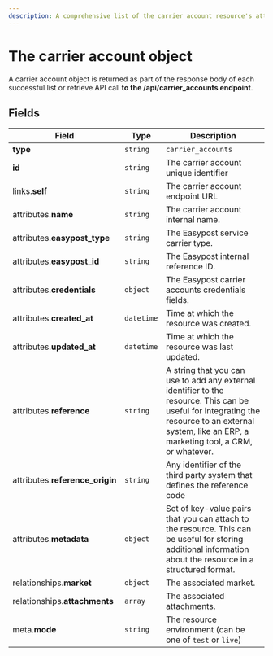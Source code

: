 ```yaml
---
description: A comprehensive list of the carrier account resource's attributes and relationships.
---
```


# The carrier account object

A carrier account object is returned as part of the response body of each successful list or retrieve API call <b>to the /api/carrier_accounts endpoint</b>.

## Fields

| Field          | Type     | Description                                  |
| -------------- | -------- | -------------------------------------------- |
| **type**       | `string` | `carrier_accounts`                        |
| **id**         | `string` | The carrier account unique identifier  |
| links.**self** | `string` | The carrier account endpoint URL       |
| attributes.**name** | `string` | The carrier account internal name. |
| attributes.**easypost_type** | `string` | The Easypost service carrier type. |
| attributes.**easypost_id** | `string` | The Easypost internal reference ID. |
| attributes.**credentials** | `object` | The Easypost carrier accounts credentials fields. |
| attributes.**created_at** | `datetime` | Time at which the resource was created. |
| attributes.**updated_at** | `datetime` | Time at which the resource was last updated. |
| attributes.**reference** | `string` | A string that you can use to add any external identifier to the resource. This can be useful for integrating the resource to an external system, like an ERP, a marketing tool, a CRM, or whatever. |
| attributes.**reference_origin** | `string` | Any identifier of the third party system that defines the reference code |
| attributes.**metadata** | `object` | Set of key-value pairs that you can attach to the resource. This can be useful for storing additional information about the resource in a structured format. |
| relationships.**market** | `object` | The associated market. |
| relationships.**attachments** | `array` | The associated attachments. |
| meta.**mode** | `string` | The resource environment \(can be one of `test` or `live`\) |

